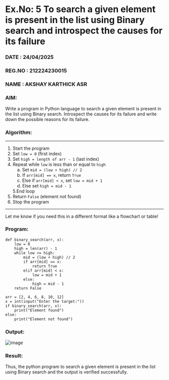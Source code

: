 # Ex.No: 5 To search a given element is present in the list using Binary search and introspect the causes for its failure
### DATE : 24/04/2025
### REG.NO : 212224230015
### NAME : AKSHAY KARTHICK ASR
### AIM: 
Write a program in Python language to search a given element is present in the list using Binary search. Introspect the causes for its failure and write down the possible reasons for its failure.

### Algorithm:

---
1. Start the program
2. Set `low = 0` (first index)  
3. Set `high = length of arr - 1` (last index)  
4. Repeat while `low` is less than or equal to `high`  
 a. Set `mid = (low + high) // 2`  
 b. If `arr[mid] == x`, return `True`  
 c. Else if `arr[mid] < x`, set `low = mid + 1`  
 d. Else set `high = mid - 1`  
5.End loop  
6. Return `False` (element not found)  
7. Stop the program

---

Let me know if you need this in a different format like a flowchart or table!

### Program:
```
def binary_search(arr, x):
    low = 0
    high = len(arr) - 1
    while low <= high:
        mid = (low + high) // 2
        if arr[mid] == x:
            return True
        elif arr[mid] < x:
            low = mid + 1
        else:
            high = mid - 1
    return False

arr = [2, 4, 6, 8, 10, 12]
x = int(input("Enter the target:"))
if binary_search(arr, x):
    print("Element found")
else:
    print("Element not found")
```
### Output:
![image](https://github.com/user-attachments/assets/f7e58ff4-958f-4769-a70c-038c3529995e)



### Result:
Thus, the python program to search a given element is present in the list using Binary search and the output is verified successfully.

